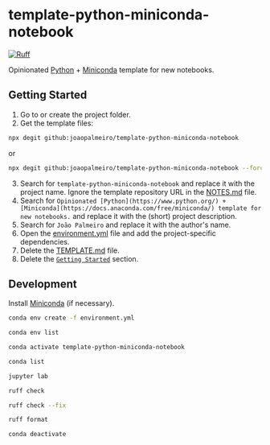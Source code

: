 # template-python-miniconda-notebook

[![Ruff](https://img.shields.io/endpoint?url=https://raw.githubusercontent.com/astral-sh/ruff/main/assets/badge/v2.json)](https://github.com/astral-sh/ruff)

Opinionated [Python](https://www.python.org/) + [Miniconda](https://docs.anaconda.com/free/miniconda/) template for new notebooks.

## Getting Started

1. Go to or create the project folder.
2. Get the template files:

```bash
npx degit github:joaopalmeiro/template-python-miniconda-notebook
```

or

```bash
npx degit github:joaopalmeiro/template-python-miniconda-notebook --force
```

3. Search for `template-python-miniconda-notebook` and replace it with the project name. Ignore the template repository URL in the [NOTES.md](NOTES.md) file.
4. Search for `Opinionated [Python](https://www.python.org/) + [Miniconda](https://docs.anaconda.com/free/miniconda/) template for new notebooks.` and replace it with the (short) project description.
5. Search for `João Palmeiro` and replace it with the author's name.
6. Open the [environment.yml](environment.yml) file and add the project-specific dependencies.
7. Delete the [TEMPLATE.md](TEMPLATE.md) file.
8. Delete the [`Getting Started`](#getting-started) section.

## Development

Install [Miniconda](https://conda.io/projects/conda/en/latest/index.html) (if necessary).

```bash
conda env create -f environment.yml
```

```bash
conda env list
```

```bash
conda activate template-python-miniconda-notebook
```

```bash
conda list
```

```bash
jupyter lab
```

```bash
ruff check
```

```bash
ruff check --fix
```

```bash
ruff format
```

```bash
conda deactivate
```
